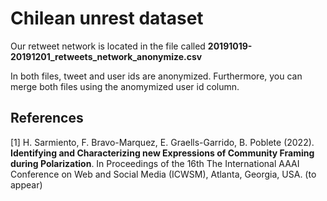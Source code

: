 # Chilean unrest dataset



Our retweet network is located in the file called **20191019-20191201_retweets_network_anonymize.csv** 

In both files, tweet and user ids are anonymized. Furthermore, you can merge both files using the anomymized user id column.


## References
<a id="1">[1]</a> 
H. Sarmiento,  F. Bravo-Marquez, E. Graells-Garrido, B. Poblete (2022). 
**Identifying and Characterizing new Expressions of Community Framing during Polarization**. 
In Proceedings of the 16th The International AAAI Conference on Web and Social Media (ICWSM), Atlanta, Georgia, USA. (to appear)
